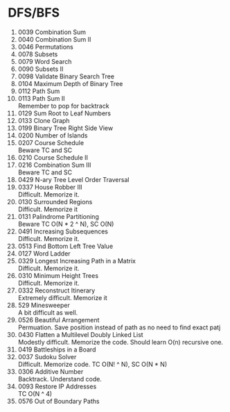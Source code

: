 # DFS/BFS
1. 0039	Combination Sum
2. 0040	Combination Sum II
3. 0046	Permutations
4. 0078	Subsets
5. 0079	Word Search
6. 0090	Subsets II
7. 0098	Validate Binary Search Tree
8. 0104	Maximum Depth of Binary Tree
9. 0112	Path Sum
10. 0113	Path Sum II   
  Remember to pop for backtrack
11. 0129	Sum Root to Leaf Numbers
12. 0133	Clone Graph
13. 0199	Binary Tree Right Side View
14. 0200	Number of Islands
15. 0207	Course Schedule  
    Beware TC and SC
16. 0210	Course Schedule II
17. 0216	Combination Sum III  
    Beware TC and SC
18. 0429	N-ary Tree Level Order Traversal
19. 0337	House Robber III  
    Difficult. Memorize it. 
20. 0130	Surrounded Regions  
    Difficult. Memorize it
21. 0131	Palindrome Partitioning  
    Beware TC O(N * 2 ^ N), SC O(N)
22. 0491	Increasing Subsequences  
    Difficult. Memorize it.
23. 0513	Find Bottom Left Tree Value
24. 0127	Word Ladder
25. 0329	Longest Increasing Path in a Matrix  
    Difficult. Memorize it.
26. 0310	Minimum Height Trees    
    Difficult. Memorize it.
27. 0332	Reconstruct Itinerary  
    Extremely difficult. Memorize it 
28. 529	Minesweeper  
    A bit difficult as well.  
29. 0526	Beautiful Arrangement  
    Permuation. Save position instead of path as no need to find exact patj
30. 0430	Flatten a Multilevel Doubly Linked List  
  Modestly difficult. Memorize the code.  Should learn O(n) recursive one.  
31. 0419	Battleships in a Board
32. 0037	Sudoku Solver  
    Difficult. Memorize code. TC O(N! ^ N), SC O(N * N)
33. 0306	Additive Number  
    Backtrack. Understand code. 
34. 0093	Restore IP Addresses  
    TC O(N ^ 4)
35. 0576	Out of Boundary Paths
